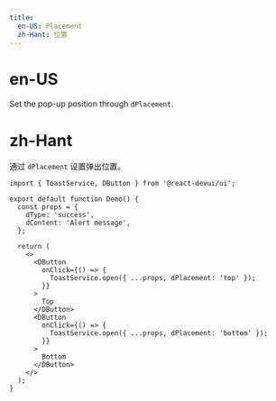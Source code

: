 ```yaml
---
title:
  en-US: Placement
  zh-Hant: 位置
---
```


# en-US

Set the pop-up position through `dPlacement`.

# zh-Hant

通过 `dPlacement` 设置弹出位置。

```tsx
import { ToastService, DButton } from '@react-devui/ui';

export default function Demo() {
  const props = {
    dType: 'success',
    dContent: 'Alert message',
  };

  return (
    <>
      <DButton
        onClick={() => {
          ToastService.open({ ...props, dPlacement: 'top' });
        }}
      >
        Top
      </DButton>
      <DButton
        onClick={() => {
          ToastService.open({ ...props, dPlacement: 'bottom' });
        }}
      >
        Bottom
      </DButton>
    </>
  );
}
```
